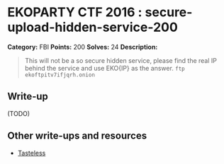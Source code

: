 # EKOPARTY CTF 2016 : secure-upload-hidden-service-200

**Category:** FBI
**Points:** 200
**Solves:** 24
**Description:**

> This will not be a so secure hidden service, please find the real IP behind the service and use EKO{IP} as the answer.
> `ftp ekoftpitv7ifjqrh.onion`

## Write-up

(TODO)

## Other write-ups and resources

* [Tasteless](https://tasteless.eu/post/2016/10/ekoparty-secure-upload-hidden-service/)
